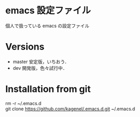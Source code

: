 # emacs 設定ファイル
個人で扱っている emacs の設定ファイル

# Versions

- master
  安定版，いちおう．
- dev
  開発版，色々試行中．

# Installation from git
rm -r ~/.emacs.d  
git clone https://github.com/kagenel/.emacs.d.git ~/.emacs.d  
  